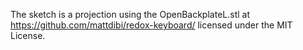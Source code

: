 The sketch is a projection using the OpenBackplateL.stl at https://github.com/mattdibi/redox-keyboard/ licensed under the MIT License.


